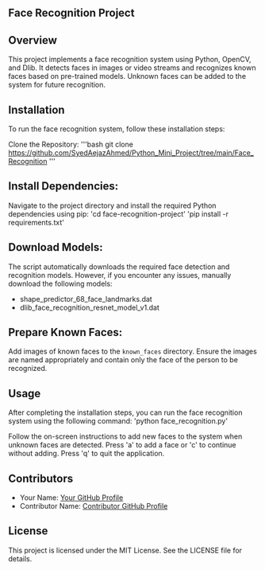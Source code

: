 ## Face Recognition Project

## Overview
This project implements a face recognition system using Python, OpenCV, and Dlib. It detects faces in images or video streams and recognizes known faces based on pre-trained models. Unknown faces can be added to the system for future recognition.

## Installation
To run the face recognition system, follow these installation steps:

Clone the Repository:
'''bash
  git clone https://github.com/SyedAejazAhmed/Python_Mini_Project/tree/main/Face_Recognition
  '''
  
## Install Dependencies:
Navigate to the project directory and install the required Python dependencies using pip:
'cd face-recognition-project'
'pip install -r requirements.txt'


## Download Models:
The script automatically downloads the required face detection and recognition models. However, if you encounter any issues, manually download the following models:
- shape_predictor_68_face_landmarks.dat
- dlib_face_recognition_resnet_model_v1.dat

## Prepare Known Faces:
Add images of known faces to the `known_faces` directory. Ensure the images are named appropriately and contain only the face of the person to be recognized.

## Usage
After completing the installation steps, you can run the face recognition system using the following command:
'python face_recognition.py'


Follow the on-screen instructions to add new faces to the system when unknown faces are detected. Press 'a' to add a face or 'c' to continue without adding. Press 'q' to quit the application.

## Contributors
- Your Name: [Your GitHub Profile](https://github.com/SyedAejazAhmed)
- Contributor Name: [Contributor GitHub Profile](https://github.com/sujan58)

## License
This project is licensed under the MIT License. See the LICENSE file for details.
